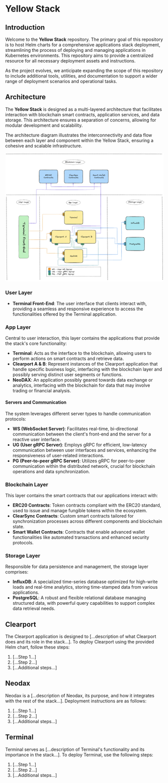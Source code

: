 # Yellow Stack

## Introduction

Welcome to the **Yellow Stack** repository. The primary goal of this repository is to host Helm charts for a comprehensive applications stack deployment, streamlining the process of deploying and managing applications in Kubernetes environments. This repository aims to provide a centralized resource for all necessary deployment assets and instructions.

As the project evolves, we anticipate expanding the scope of this repository to include additional tools, utilities, and documentation to support a wider range of deployment scenarios and operational tasks.

## Architecture

The **Yellow Stack** is designed as a multi-layered architecture that facilitates interaction with blockchain smart contracts, application services, and data storage. This architecture ensures a separation of concerns, allowing for modular development and scalability.

The architecture diagram illustrates the interconnectivity and data flow between each layer and component within the Yellow Stack, ensuring a cohesive and scalable infrastructure.

![Yellow Stack Architecture](assets/architecture.png)

### User Layer

- **Terminal Front-End**: The user interface that clients interact with, providing a seamless and responsive experience to access the functionalities offered by the Terminal application.

### App Layer

Central to user interaction, this layer contains the applications that provide the stack's core functionality:

- **Terminal**: Acts as the interface to the blockchain, allowing users to perform actions on smart contracts and retrieve data.
- **Clearport A & B**: Represent instances of the Clearport application that handle specific business logic, interfacing with the blockchain layer and possibly serving distinct user segments or functions.
- **NeoDAX**: An application possibly geared towards data exchange or analytics, interfacing with the blockchain for data that may involve trading or financial analysis.

#### Servers and Communication

The system leverages different server types to handle communication protocols:

- **WS (WebSocket Server)**: Facilitates real-time, bi-directional communication between the client's front-end and the server for a reactive user interface.
- **UG (User gRPC Server)**: Employs gRPC for efficient, low-latency communication between user interfaces and services, enhancing the responsiveness of user-related interactions.
- **PG (Peer-to-peer gRPC Server)**: Utilizes gRPC for peer-to-peer communication within the distributed network, crucial for blockchain operations and data synchronization.

### Blockchain Layer

This layer contains the smart contracts that our applications interact with:

- **ERC20 Contracts**: Token contracts compliant with the ERC20 standard, used to issue and manage fungible tokens within the ecosystem.
- **ClearSync Contracts**: Custom smart contracts tailored for synchronization processes across different components and blockchain state.
- **Smart Wallet Contracts**: Contracts that enable advanced wallet functionalities like automated transactions and enhanced security protocols.

### Storage Layer

Responsible for data persistence and management, the storage layer comprises:

- **InfluxDB**: A specialized time-series database optimized for high-write loads and real-time analytics, storing time-stamped data from various applications.
- **PostgreSQL**: A robust and flexible relational database managing structured data, with powerful query capabilities to support complex data retrieval needs.

## Clearport

The Clearport application is designed to [...description of what Clearport does and its role in the stack...]. To deploy Clearport using the provided Helm chart, follow these steps:

1. [...Step 1...]
2. [...Step 2...]
3. [...Additional steps...]

## Neodax

Neodax is a [...description of Neodax, its purpose, and how it integrates with the rest of the stack...]. Deployment instructions are as follows:

1. [...Step 1...]
2. [...Step 2...]
3. [...Additional steps...]

## Terminal

Terminal serves as [...description of Terminal's functionality and its importance in the stack...]. To deploy Terminal, use the following steps:

1. [...Step 1...]
2. [...Step 2...]
3. [...Additional steps...]

<!-- ## Contributing

We welcome contributions to the Yellow Stack repository! If you have suggestions, improvements, or new features to add, please feel free to submit an issue or a pull request. For more details on how to contribute, please refer to our CONTRIBUTING.md file. -->

<!-- ## License

This project is licensed under the [...License Name...], which means [...brief description of the license and what it allows users to do...]. -->

